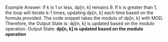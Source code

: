 Example Answer:
If k is 1 or less, dp[n, k] remains 9. If k is greater than 1, the loop will iterate k-1 times, updating dp[n, k] each time based on the formula provided. The code snippet takes the modulo of dp[n, k] with MOD. Therefore, the Output State is: dp[n, k] is updated based on the modulo operation.
Output State: **dp[n, k] is updated based on the modulo operation**